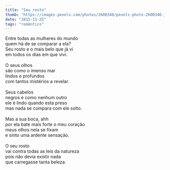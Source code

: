 ```yaml
---
title: "Seu rosto"
thumb: "https://images.pexels.com/photos/2600348/pexels-photo-2600348.jpeg"
date: "2015-11-25"
tags: "romântico"
---
```

Entre todas as mulheres do mundo  
quem há de se comparar a ela?  
Seu rosto e o mais belo que já vi  
em todos os dias em que vivi.  
<br />
O seus olhos  
são como o imenso mar  
lindos e profundos  
com tantos mistérios a revelar.  
<br />
Seus cabelos  
negros e como nenhum outro  
ele é lindo quando esta preso  
mas nada se compara com ele solto.  
<br />
Mas a sua boca, ahh  
por ela bate mais forte o meu coração  
meus olhos nela se fixam  
e sinto uma ardente sensação.  
<br />
O seu rosto  
vai contra todas as leis da natureza  
pois não devia existir nada  
que carregasse tanta beleza.  